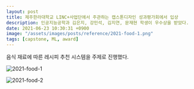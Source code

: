 ```yaml
---
layout: post
title: 제주한라대학교 LINC+사업단에서 주관하는 캡스톤디자인 성과평가회에서 입상
description: 인공지능공학과 김은지, 강민석, 김지연, 문재현 학생이 우수상을 받았다.
date: 2021-06-23 10:30:31 +0900
image: "/assets/images/posts/reference/2021-food-1.png"
tags: [capstone, ML, award]
---
```


음식 재료에 따른 레시피 추천 시스템을 주제로 진행했다.

![2021-food-1]({{site.baseurl}}/assets/images/posts/award/2021_link_kej.png)


![2021-food-2]({{site.baseurl}}/assets/images/posts/reference/2021-food-2.JPG)


